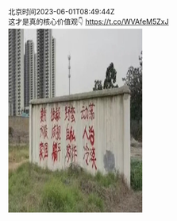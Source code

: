 北京时间2023-06-01T08:49:44Z<br>这才是真的核心价值观👇 https://t.co/WVAfeM5ZxJ<br><img src='/temp/image/2023/t-Month-6/1664071698793250816_0.jpg' width='270' height='370'><br><br>